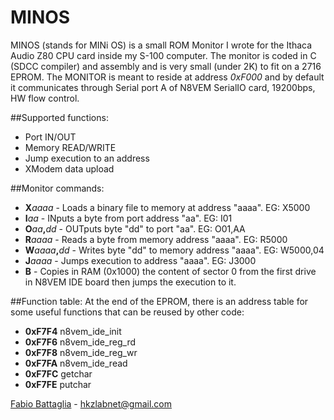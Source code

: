 MINOS
================


MINOS (stands for MINi OS) is a small ROM Monitor I wrote for the Ithaca Audio Z80 CPU card inside my S-100 computer.
The monitor is coded in C (SDCC compiler) and assembly and is very small (under 2K) to fit on a 2716 EPROM.
The MONITOR is meant to reside at address _0xF000_ and by default it communicates through Serial port A of N8VEM SerialIO card, 19200bps, HW flow control.

##Supported functions:
* Port IN/OUT
* Memory READ/WRITE
* Jump execution to an address
* XModem data upload

##Monitor commands:
* **X**_aaaa_		- Loads a binary file to memory at address "aaaa". EG: X5000
* **I**_aa_		- INputs a byte from port address "aa". EG: I01
* **O**_aa_**,**_dd_	- OUTputs byte "dd" to port "aa". EG: O01,AA
* **R**_aaaa_		- Reads a byte from memory address "aaaa". EG: R5000
* **W**_aaaa_**,**_dd_	- Writes byte "dd" to memory address "aaaa". EG: W5000,04
* **J**_aaaa_		- Jumps execution to address "aaaa". EG: J3000
* **B**			- Copies in RAM (0x1000)  the content of sector 0 from the first drive in N8VEM IDE board then jumps the execution to it.

##Function table:
At the end of the EPROM, there is an address table for some useful functions that can be reused by other code:
* **0xF7F4** n8vem\_ide\_init
* **0xF7F6** n8vem\_ide\_reg\_rd
* **0xF7F8** n8vem\_ide\_reg\_wr
* **0xF7FA** n8vem\_ide\_read
* **0xF7FC** getchar
* **0xF7FE** putchar

[Fabio Battaglia](https://plus.google.com/+FabioBattaglia) - hkzlabnet@gmail.com
